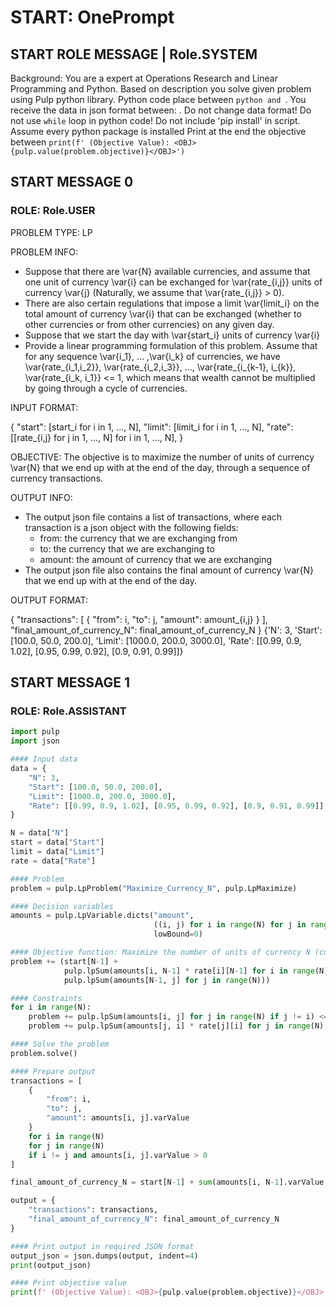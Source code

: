 # START: OnePrompt 
## START ROLE MESSAGE | Role.SYSTEM 
Background: You are a expert at Operations Research and Linear Programming and Python. Based on description you solve given problem using Pulp python library. Python code place between ```python and ```. You receive the data in json format between: <DATA></DATA>. Do not change data format! Do not use `while` loop in python code! Do not include 'pip install' in script. Assume every python package is installed Print at the end the objective between <OBJ></OBJ> `print(f' (Objective Value): <OBJ>{pulp.value(problem.objective)}</OBJ>')`  
## START MESSAGE 0 
### ROLE: Role.USER
<DESCRIPTION>
PROBLEM TYPE: LP

PROBLEM INFO: 

- Suppose that there are \var{N} available currencies, and assume that one unit of currency \var{i} can be exchanged for \var{rate_{i,j}} units of currency \var{j} (Naturally, we assume that \var{rate_{i,j}} > 0).
- There are also certain regulations that impose a limit \var{limit_i} on the total amount of currency \var{i} that can be exchanged (whether to other currencies or from other currencies) on any given day.
- Suppose that we start the day with \var{start_i} units of currency \var{i}
- Provide a linear programming formulation of this problem. Assume that for any sequence \var{i_1}, … ,\var{i_k} of currencies, we have \var{rate_{i_1,i_2}}, \var{rate_{i_2,i_3}}, ..., \var{rate_{i_{k-1}, i_{k}}, \var{rate_{i_k, i_1}} <= 1, which means that wealth cannot be multiplied by going through a cycle of currencies.

INPUT FORMAT: 

{
    "start": [start_i for i in 1, ..., N],
    "limit": [limit_i for i in 1, ..., N],
    "rate": [[rate_{i,j} for j in 1, ..., N] for i in 1, ..., N],
}

OBJECTIVE: The objective is to maximize the number of units of currency \var{N} that we end up with at the end of the day, through a sequence of currency transactions.

OUTPUT INFO: 

- The output json file contains a list of transactions, where each transaction is a json object with the following fields:
    - from: the currency that we are exchanging from
    - to: the currency that we are exchanging to
    - amount: the amount of currency that we are exchanging
- The output json file also contains the final amount of currency \var{N} that we end up with at the end of the day.

OUTPUT FORMAT: 

{
    "transactions": [
        {
            "from": i,
            "to": j,
            "amount": amount_{i,j}
        }
    ],
    "final_amount_of_currency_N": final_amount_of_currency_N
}
</DESCRIPTION>
<DATA>
{'N': 3, 'Start': [100.0, 50.0, 200.0], 'Limit': [1000.0, 200.0, 3000.0], 'Rate': [[0.99, 0.9, 1.02], [0.95, 0.99, 0.92], [0.9, 0.91, 0.99]]}</DATA>


## START MESSAGE 1 
### ROLE: Role.ASSISTANT
```python
import pulp
import json

#### Input data
data = {
    "N": 3,
    "Start": [100.0, 50.0, 200.0],
    "Limit": [1000.0, 200.0, 3000.0],
    "Rate": [[0.99, 0.9, 1.02], [0.95, 0.99, 0.92], [0.9, 0.91, 0.99]]
}

N = data["N"]
start = data["Start"]
limit = data["Limit"]
rate = data["Rate"]

#### Problem
problem = pulp.LpProblem("Maximize_Currency_N", pulp.LpMaximize)

#### Decision variables
amounts = pulp.LpVariable.dicts("amount",
                                ((i, j) for i in range(N) for j in range(N)),
                                lowBound=0)

#### Objective function: Maximize the number of units of currency N (currency index N-1)
problem += (start[N-1] + 
            pulp.lpSum(amounts[i, N-1] * rate[i][N-1] for i in range(N)) -
            pulp.lpSum(amounts[N-1, j] for j in range(N)))

#### Constraints
for i in range(N):
    problem += pulp.lpSum(amounts[i, j] for j in range(N) if j != i) <= start[i], f"LimitStart_{i}"
    problem += pulp.lpSum(amounts[j, i] * rate[j][i] for j in range(N) if j != i) <= limit[i], f"LimitExchange_{i}"

#### Solve the problem
problem.solve()

#### Prepare output
transactions = [
    {
        "from": i,
        "to": j,
        "amount": amounts[i, j].varValue
    }
    for i in range(N)
    for j in range(N)
    if i != j and amounts[i, j].varValue > 0
]

final_amount_of_currency_N = start[N-1] + sum(amounts[i, N-1].varValue * rate[i][N-1] for i in range(N)) - sum(amounts[N-1, j].varValue for j in range(N))

output = {
    "transactions": transactions,
    "final_amount_of_currency_N": final_amount_of_currency_N
}

#### Print output in required JSON format
output_json = json.dumps(output, indent=4)
print(output_json)

#### Print objective value
print(f' (Objective Value): <OBJ>{pulp.value(problem.objective)}</OBJ>')
```

